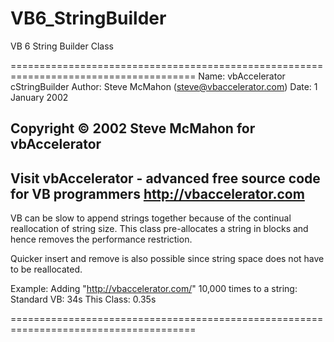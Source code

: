 # VB6_StringBuilder
VB 6 String Builder Class

======================================================================================
Name:     vbAccelerator cStringBuilder
Author:   Steve McMahon (steve@vbaccelerator.com)
Date:     1 January 2002

Copyright © 2002 Steve McMahon for vbAccelerator
--------------------------------------------------------------------------------------
Visit vbAccelerator - advanced free source code for VB programmers
http://vbaccelerator.com
--------------------------------------------------------------------------------------

VB can be slow to append strings together because of the continual
reallocation of string size.  This class pre-allocates a string in
blocks and hence removes the performance restriction.

Quicker insert and remove is also possible since string space does
not have to be reallocated.

Example:
Adding "http://vbaccelerator.com/" 10,000 times to a string:
Standard VB:   34s
This Class:    0.35s

======================================================================================
